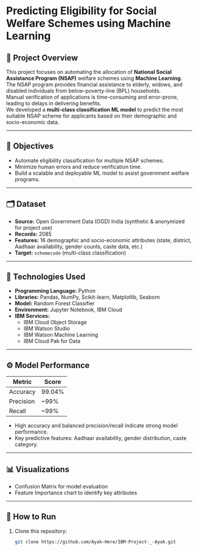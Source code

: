 # Predicting Eligibility for Social Welfare Schemes using Machine Learning

## 📜 Project Overview
This project focuses on automating the allocation of **National Social Assistance Program (NSAP)** welfare schemes using **Machine Learning**.  
The NSAP program provides financial assistance to elderly, widows, and disabled individuals from below-poverty-line (BPL) households.  
Manual verification of applications is time-consuming and error-prone, leading to delays in delivering benefits.  
We developed a **multi-class classification ML model** to predict the most suitable NSAP scheme for applicants based on their demographic and socio-economic data.

---

## 🎯 Objectives
- Automate eligibility classification for multiple NSAP schemes.
- Minimize human errors and reduce verification time.
- Build a scalable and deployable ML model to assist government welfare programs.

---

## 🗂️ Dataset
- **Source:** Open Government Data (OGD) India (synthetic & anonymized for project use)
- **Records:** 2085  
- **Features:** 16 demographic and socio-economic attributes (state, district, Aadhaar availability, gender counts, caste data, etc.)  
- **Target:** `schemecode` (multi-class classification)

---

## 🧰 Technologies Used
- **Programming Language:** Python  
- **Libraries:** Pandas, NumPy, Scikit-learn, Matplotlib, Seaborn  
- **Model:** Random Forest Classifier  
- **Environment:** Jupyter Notebook, IBM Cloud  
- **IBM Services:**
  - IBM Cloud Object Storage
  - IBM Watson Studio
  - IBM Watson Machine Learning
  - IBM Cloud Pak for Data

---

## ⚙️ Model Performance
| Metric          | Score   |
|-----------------|---------|
| Accuracy        | 99.04%  |
| Precision       | ~99%    |
| Recall          | ~99%    |

- High accuracy and balanced precision/recall indicate strong model performance.
- Key predictive features: Aadhaar availability, gender distribution, caste category.

---

## 📊 Visualizations
- Confusion Matrix for model evaluation  
- Feature Importance chart to identify key attributes  

---

## 🚀 How to Run
1. Clone this repository:
   ```bash
   git clone https://github.com/Ayak-Here/IBM-Project-_-Ayak.git
